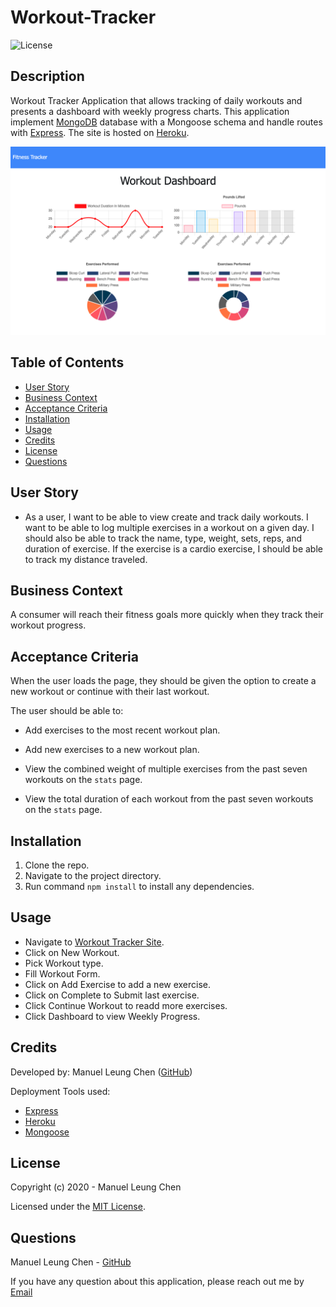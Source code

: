 # Workout-Tracker

![License](https://img.shields.io/badge/License%3A-mit-darkgreen.svg)

## Description  
Workout Tracker Application that allows tracking of daily workouts and presents a dashboard with weekly progress charts. This application implement [MongoDB](https://www.mongodb.com/) database with a Mongoose schema and handle routes with [Express](https://www.npmjs.com/package/express). The site is hosted on [Heroku](https://www.heroku.com/).


![Screenshot](public/assets/images/Workout-Tracker.png)
    
## Table of Contents   
* [User Story](#User-Story)
* [Business Context](#Business-Context)
* [Acceptance Criteria](#Acceptance-Criteria)
* [Installation](#Installation)
* [Usage](#Usage)
* [Credits](#Credits)
* [License](#License)
* [Questions](#Questions)

## User Story

* As a user, I want to be able to view create and track daily workouts. I want to be able to log multiple exercises in a workout on a given day. I should also be able to track the name, type, weight, sets, reps, and duration of exercise. If the exercise is a cardio exercise, I should be able to track my distance traveled.

## Business Context

A consumer will reach their fitness goals more quickly when they track their workout progress.

## Acceptance Criteria

When the user loads the page, they should be given the option to create a new workout or continue with their last workout.

The user should be able to:

  * Add exercises to the most recent workout plan.

  * Add new exercises to a new workout plan.

  * View the combined weight of multiple exercises from the past seven workouts on the `stats` page.

  * View the total duration of each workout from the past seven workouts on the `stats` page.


## Installation
1. Clone the repo.
2. Navigate to the project directory.
3. Run command ```npm install``` to install any dependencies.

## Usage    
* Navigate to [Workout Tracker Site](https://desolate-headland-50731.herokuapp.com/stats).
* Click on New Workout.
* Pick Workout type.
* Fill Workout Form.
* Click on Add Exercise to add a new exercise.
* Click on Complete to Submit last exercise.
* Click Continue Workout to readd more exercises.
* Click Dashboard to view Weekly Progress.

## Credits  
Developed by: 
Manuel Leung Chen ([GitHub](https://github.com/manuelleungchen))

Deployment Tools used: 
* [Express](https://www.npmjs.com/package/express)
* [Heroku](https://www.heroku.com/)
* [Mongoose](https://www.npmjs.com/package/mongoose)

## License
Copyright (c) 2020 - Manuel Leung Chen

Licensed under the [MIT License](https://choosealicense.com/licenses/mit/).
 

## Questions
Manuel Leung Chen - [GitHub](https://github.com/manuelleungchen )

If you have any question about this application, please reach out me by [Email](manuel.leungchen@gmail.com)

